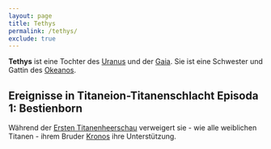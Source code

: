```yaml
---
layout: page
title: Tethys
permalink: /tethys/
exclude: true
---
```


**Tethys** ist eine Tochter des [Uranus](/uranus/) und der [Gaia](/gaia/). Sie ist eine Schwester und Gattin des [Okeanos](/Tethys/).

## Ereignisse in Titaneion-Titanenschlacht Episoda 1: Bestienborn

Während der [Ersten Titanenheerschau](/erste-titanenheerschau/) verweigert sie - wie alle weiblichen Titanen - ihrem Bruder [Kronos](/kronos/) ihre Unterstützung.
